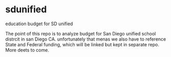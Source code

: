 # sdunified
education budget for SD unified 

The point of this repo is to analyze budget for San Diego unified school distrcit in san Diego CA. unfortunately that menas we also have to reference State and Federal funding, which will be linked but kept in separate repo. More deets to come.

